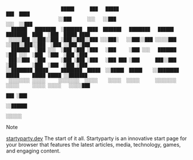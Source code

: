 ```
                     █████      ███   █████                                   ███  ████            
                    ░░███      ░░░   ░░███                                   ░░░  ░░███            
  ██████   ████████  ░███████  ████  ███████   ████████   ██████   ████████  ████  ░███  █████ ████
 ░░░░░███ ░░███░░███ ░███░░███░░███ ░░░███░   ░░███░░███ ░░░░░███ ░░███░░███░░███  ░███ ░░███ ░███ 
  ███████  ░███ ░░░  ░███ ░███ ░███   ░███     ░███ ░░░   ███████  ░███ ░░░  ░███  ░███  ░███ ░███ 
 ███░░███  ░███      ░███ ░███ ░███   ░███ ███ ░███      ███░░███  ░███      ░███  ░███  ░███ ░███ 
░░████████ █████     ████████  █████  ░░█████  █████    ░░████████ █████     █████ █████ ░░███████ 
 ░░░░░░░░ ░░░░░     ░░░░░░░░  ░░░░░    ░░░░░  ░░░░░      ░░░░░░░░ ░░░░░     ░░░░░ ░░░░░   ░░░░░███ 
                                                                                          ███ ░███ 
                                                                                         ░░██████  
                                                                                          ░░░░░░
```
> [!NOTE]
> [startyparty.dev](https://startyparty.dev) The start of it all. Startyparty is an innovative start page for your browser that features the latest articles, media, technology, games, and engaging content.
